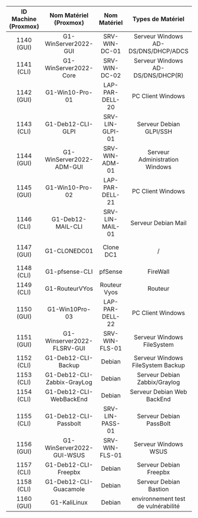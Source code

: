 | ID Machine (Proxmox) | Nom Matériel (Proxmox) | Nom Matériel | Types de Matériel | Statut Doc Install | Statut Doc Utilisateur |
|:-:|:-:|:-:|:-:|:-|:-|
| 1140 (GUI) | G1-WinServer2022-GUI | SRV-WIN-DC-01 | Serveur Windows AD-DS/DNS/DHCP/ADCS |Terminé |Terminé
| 1141 (CLI) | G1-WinServer2022-Core | SRV-WIN-DC-02 | Serveur Windows AD-DS/DNS/DHCP(R) |Terminé |Terminé
| 1142 (GUI) | G1-Win10-Pro-01 | LAP-PAR-DELL-20 | PC Client Windows |Pas de doc a faire | /
| 1143 (CLI) | G1-Deb12-CLI-GLPI | SRV-LIN-GLPI-01 | Serveur Debian GLPI/SSH |Terminé |Terminé 
| 1144 (GUI) | G1-WinServer2022-ADM-GUI | SRV-WIN-ADM-01 | Serveur Administration Windows | Non Fait | Non Fait 
| 1145 (GUI) | G1-Win10-Pro-02 | LAP-PAR-DELL-21 | PC Client Windows | Pas de doc a faire | / 
| 1146 (CLI) | G1-Deb12-MAIL-CLI | SRV-LIN-MAIL-01 | Serveur Debian Mail | Terminé |Non fait
| 1147 (GUI) | G1-CLONEDC01 | Clone DC1 | / |Pas de doc a faire | / 
| 1148 (CLI) | G1-pfsense-CLI | pfSense | FireWall | Terminé | Non fait
| 1149 (CLI) | G1-RouteurVYos | Routeur Vyos | Routeur | Terminé | Non Fait
| 1150 (GUI) | G1-Win10Pro-03 | LAP-PAR-DELL-22 | PC Client Windows | Pas de doc a faire | / 
| 1151 (GUI) | G1-Winserver2022-FLSRV-GUI | SRV-WIN-FLS-01 | Serveur Windows FileSystem |Terminé|Non Fait
| 1152 (CLI) | G1-Deb12-CLI-Backup | Debian | Serveur Windows FileSystem Backup | Non Fait | Non Fait
| 1153 (CLI) | G1-Deb12-CLI-Zabbix-GrayLog | Debian | Serveur Debian Zabbix/Graylog | Non fait | Non Fait
| 1154 (CLI) | G1-Deb12-CLI-WebBackEnd | Debian | Serveur Debian Web BackEnd | Non Fait | Non Fait
| 1155 (CLI) | G1-Deb12-CLI-Passbolt | SRV-LIN-PASS-01 | Serveur Debian PassBolt |  Non fait | Non Fait
| 1156 (GUI) | G1-WinServer2022-GUI-WSUS | SRV-WIN-FLS-01 | Serveur Windows WSUS | Terminé | Non Fait
| 1157 (CLI) | G1-Deb12-CLI-Freepbx | Debian | Serveur Debian Freepbx | Terminé | Non Fait
| 1158 (CLI) | G1-Deb12-CLI-Guacamole | Debian | Serveur Debian Bastion | Non Fait | Non Fait
| 1160 (GUI) | G1-KaliLinux | Debian | environnement test de vulnérabilité | Non Fait  | Non fait


